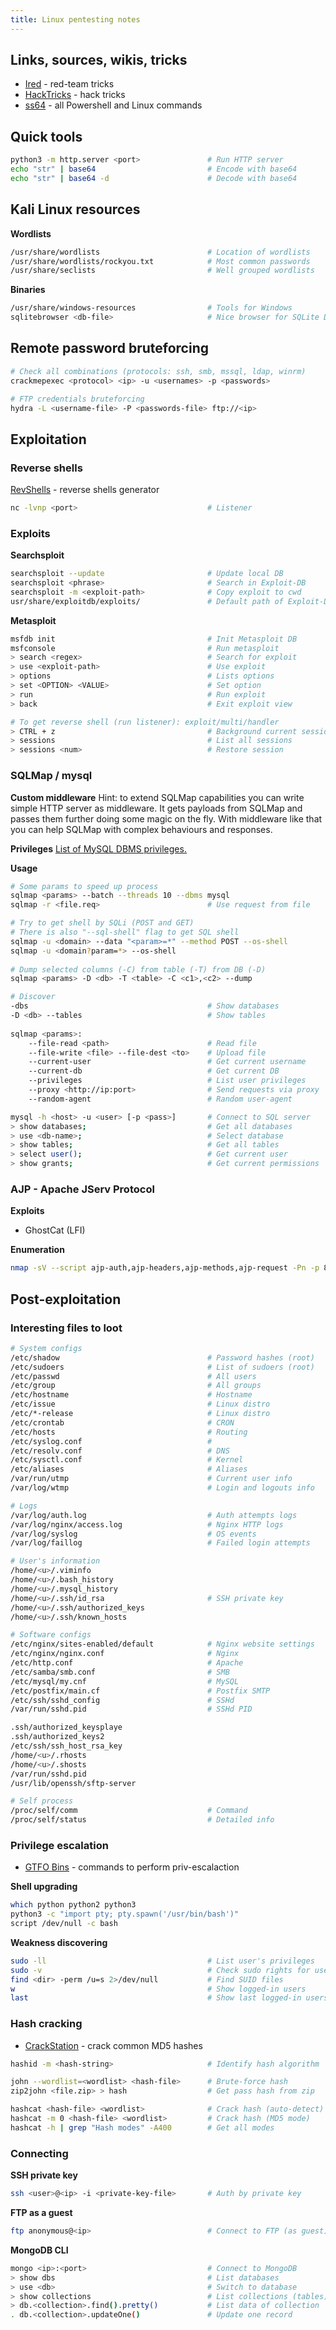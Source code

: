 ```yaml
---
title: Linux pentesting notes
---
```


## Links, sources, wikis, tricks
- [Ired](https://www.ired.team/) - red-team tricks
- [HackTricks](https://book.hacktricks.xyz/) - hack tricks
- [ss64](https://ss64.com/) - all Powershell and Linux commands

## Quick tools
```bash
python3 -m http.server <port>               # Run HTTP server
echo "str" | base64                         # Encode with base64 
echo "str" | base64 -d                      # Decode with base64 
```

## Kali Linux resources
**Wordlists**
```bash
/usr/share/wordlists                        # Location of wordlists 
/usr/share/wordlists/rockyou.txt            # Most common passwords
/usr/share/seclists                         # Well grouped wordlists
```

**Binaries**
```bash
/usr/share/windows-resources                # Tools for Windows
sqlitebrowser <db-file>                     # Nice browser for SQLite DB
```

## Remote password bruteforcing
```bash
# Check all combinations (protocols: ssh, smb, mssql, ldap, winrm)
crackmepexec <protocol> <ip> -u <usernames> -p <passwords>

# FTP credentials bruteforcing
hydra -L <username-file> -P <passwords-file> ftp://<ip>
```

## Exploitation
### Reverse shells
[RevShells](https://www.revshells.com/) - reverse shells generator
```bash
nc -lvnp <port>                             # Listener
```

### Exploits
**Searchsploit**
```bash
searchsploit --update                       # Update local DB
searchsploit <phrase>                       # Search in Exploit-DB
searchsploit -m <exploit-path>              # Copy exploit to cwd
usr/share/exploitdb/exploits/               # Default path of Exploit-DB
```

**Metasploit**
```bash
msfdb init                                  # Init Metasploit DB
msfconsole                                  # Run metasploit
> search <regex>                            # Search for exploit
> use <exploit-path>                        # Use exploit
> options                                   # Lists options
> set <OPTION> <VALUE>                      # Set option
> run                                       # Run exploit
> back                                      # Exit exploit view

# To get reverse shell (run listener): exploit/multi/handler
> CTRL + z                                  # Background current session
> sessions                                  # List all sessions
> sessions <num>                            # Restore session
```

### SQLMap / mysql
**Custom middleware** 
Hint: to extend SQLMap capabilities you can write simple HTTP server as middleware. It gets payloads from SQLMap and passes them further doing some magic on the fly. With middleware like that you can help SQLMap with complex behaviours and responses.
    
**Privileges**
[List of MySQL DBMS privileges.](https://dev.mysql.com/doc/refman/8.0/en/privileges-provided.html)

**Usage**
```bash
# Some params to speed up process
sqlmap <params> --batch --threads 10 --dbms mysql
sqlmap -r <file.req>                        # Use request from file

# Try to get shell by SQLi (POST and GET)
# There is also "--sql-shell" flag to get SQL shell
sqlmap -u <domain> --data "<param>=*" --method POST --os-shell
sqlmap -u <domain?param=*> --os-shell
    
# Dump selected columns (-C) from table (-T) from DB (-D)
sqlmap <params> -D <db> -T <table> -C <c1>,<c2> --dump

# Discover
-dbs                                        # Show databases
-D <db> --tables                            # Show tables
    
sqlmap <params>:
    --file-read <path>                      # Read file
    --file-write <file> --file-dest <to>    # Upload file
    --current-user                          # Get current username
    --current-db                            # Get current DB
    --privileges                            # List user privileges
    --proxy <http://ip:port>                # Send requests via proxy
    --random-agent                          # Random user-agent

mysql -h <host> -u <user> [-p <pass>]       # Connect to SQL server
> show databases;                           # Get all databases
> use <db-name>;                            # Select database                 
> show tables;                              # Get all tables
> select user();                            # Get current user
> show grants;                              # Get current permissions
```

### AJP - Apache JServ Protocol
**Exploits**
- GhostCat (LFI)

**Enumeration**
```bash
nmap -sV --script ajp-auth,ajp-headers,ajp-methods,ajp-request -Pn -p 8009 <IP>
```

## Post-exploitation
### Interesting files to loot
```bash
# System configs
/etc/shadow                                 # Password hashes (root)
/etc/sudoers                                # List of sudoers (root)
/etc/passwd                                 # All users
/etc/group                                  # All groups
/etc/hostname                               # Hostname
/etc/issue                                  # Linux distro
/etc/*-release                              # Linux distro
/etc/crontab                                # CRON
/etc/hosts                                  # Routing
/etc/syslog.conf                            # 
/etc/resolv.conf                            # DNS
/etc/sysctl.conf                            # Kernel
/etc/aliases                                # Aliases
/var/run/utmp                               # Current user info
/var/log/wtmp                               # Login and logouts info

# Logs
/var/log/auth.log                           # Auth attempts logs
/var/log/nginx/access.log                   # Nginx HTTP logs
/var/log/syslog                             # OS events
/var/log/faillog                            # Failed login attempts

# User's information 
/home/<u>/.viminfo
/home/<u>/.bash_history                     
/home/<u>/.mysql_history
/home/<u>/.ssh/id_rsa                       # SSH private key
/home/<u>/.ssh/authorized_keys
/home/<u>/.ssh/known_hosts

# Software configs
/etc/nginx/sites-enabled/default            # Nginx website settings
/etc/nginx/nginx.conf                       # Nginx
/etc/http.conf                              # Apache
/etc/samba/smb.conf                         # SMB
/etc/mysql/my.cnf                           # MySQL
/etc/postfix/main.cf                        # Postfix SMTP
/etc/ssh/sshd_config                        # SSHd
/var/run/sshd.pid                           # SSHd PID

.ssh/authorized_keysplaye
.ssh/authorized_keys2
/etc/ssh/ssh_host_rsa_key
/home/<u>/.rhosts
/home/<u>/.shosts
/var/run/sshd.pid
/usr/lib/openssh/sftp-server

# Self process
/proc/self/comm                             # Command
/proc/self/status                           # Detailed info
```

### Privilege escalation
- [GTFO Bins](https://gtfobins.github.io/) - commands to perform priv-escalaction

**Shell upgrading**
```bash
which python python2 python3
python3 -c "import pty; pty.spawn('/usr/bin/bash')"
script /dev/null -c bash
```
**Weakness discovering**
```bash
sudo -ll                                    # List user's privileges
sudo -v                                     # Check sudo rights for user
find <dir> -perm /u=s 2>/dev/null           # Find SUID files
w                                           # Show logged-in users
last                                        # Show last logged-in users
```

### Hash cracking
- [CrackStation](https://crackstation.net/) - crack common MD5 hashes

```bash
hashid -m <hash-string>                     # Identify hash algorithm        

john --wordlist=<wordlist> <hash-file>      # Brute-force hash
zip2john <file.zip> > hash                  # Get pass hash from zip

hashcat <hash-file> <wordlist>              # Crack hash (auto-detect)
hashcat -m 0 <hash-file> <wordlist>         # Crack hash (MD5 mode)
hashcat -h | grep "Hash modes" -A400        # Get all modes
```

### Connecting
**SSH private key**
```bash
ssh <user>@<ip> -i <private-key-file>       # Auth by private key
```

**FTP as a guest**
```bash
ftp anonymous@<ip>                          # Connect to FTP (as guest)
```
 
**MongoDB CLI**
```bash
mongo <ip>:<port>                           # Connect to MongoDB
> show dbs                                  # List databases
> use <db>                                  # Switch to database
> show collections                          # List collections (tables)
> db.<collection>.find().pretty()           # List data of collection
. db.<collection>.updateOne()               # Update one record
```